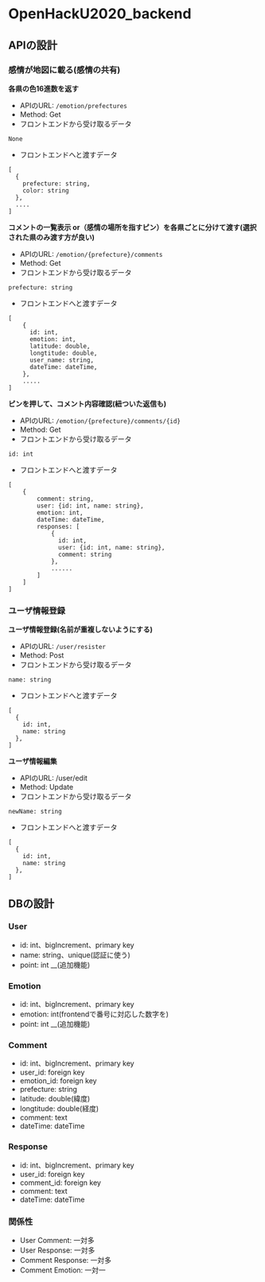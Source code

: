 # OpenHackU2020_backend
## APIの設計
### 感情が地図に載る(感情の共有)
**各県の色16進数を返す**  
- APIのURL: `/emotion/prefectures`  
- Method: Get  
- フロントエンドから受け取るデータ  
```
None
```
- フロントエンドへと渡すデータ
```
[
  {
    prefecture: string,
    color: string
  },
  ....
]
```

**コメントの一覧表示 or（感情の場所を指すピン）を各県ごとに分けて渡す(選択された県のみ渡す方が良い)**
- APIのURL: `/emotion/{prefecture}/comments`
- Method: Get  
- フロントエンドから受け取るデータ
```
prefecture: string  
```
- フロントエンドへと渡すデータ
```
[
    {
      id: int,
      emotion: int,
      latitude: double,
      longtitude: double,
      user_name: string,
      dateTime: dateTime,
    },
    .....
]
```
**ピンを押して、コメント内容確認(紐ついた返信も)**
- APIのURL: `/emotion/{prefecture}/comments/{id}` 
- Method: Get   
- フロントエンドから受け取るデータ  
```
id: int
```
- フロントエンドへと渡すデータ
```
[
    {
        comment: string,
        user: {id: int, name: string},
        emotion: int,
        dateTime: dateTime,
        responses: [
            {
              id: int,
              user: {id: int, name: string},
              comment: string
            },
            ......
        ]
    ]
]
```
### ユーザ情報登録
**ユーザ情報登録(名前が重複しないようにする)**  
- APIのURL: `/user/resister`
- Method: Post
- フロントエンドから受け取るデータ    
```
name: string  
```
- フロントエンドへと渡すデータ
```
[
  {
    id: int,
    name: string
  },
]
```
**ユーザ情報編集** 
- APIのURL: /user/edit
- Method: Update
- フロントエンドから受け取るデータ  
```
newName: string
```
- フロントエンドへと渡すデータ
```
[
  {
    id: int,
    name: string
  },
]
```

## DBの設計  
### User
- id: int、bigIncrement、primary key
- name: string、unique(認証に使う)
- point: int __(追加機能)

### Emotion
- id: int、bigIncrement、primary key
- emotion: int(frontendで番号に対応した数字を)
- point: int __(追加機能)

### Comment
- id: int、bigIncrement、primary key
- user_id: foreign key
- emotion_id: foreign key
- prefecture: string
- latitude: double(緯度)
- longtitude: double(経度)
- comment: text
- dateTime: dateTime

### Response
- id: int、bigIncrement、primary key
- user_id: foreign key
- comment_id: foreign key
- comment: text
- dateTime: dateTime

### 関係性
- User Comment: 一対多
- User Response: 一対多
- Comment Response: 一対多
- Comment Emotion: 一対一
